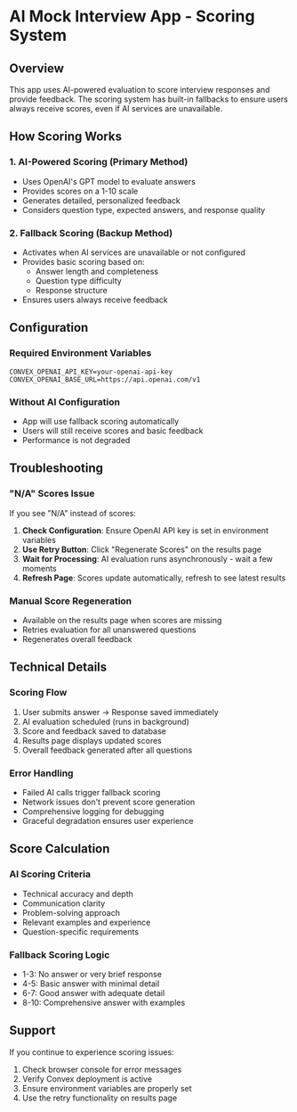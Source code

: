 # AI Mock Interview App - Scoring System

## Overview
This app uses AI-powered evaluation to score interview responses and provide feedback. The scoring system has built-in fallbacks to ensure users always receive scores, even if AI services are unavailable.

## How Scoring Works

### 1. AI-Powered Scoring (Primary Method)
- Uses OpenAI's GPT model to evaluate answers
- Provides scores on a 1-10 scale
- Generates detailed, personalized feedback
- Considers question type, expected answers, and response quality

### 2. Fallback Scoring (Backup Method)
- Activates when AI services are unavailable or not configured
- Provides basic scoring based on:
  - Answer length and completeness
  - Question type difficulty
  - Response structure
- Ensures users always receive feedback

## Configuration

### Required Environment Variables
```
CONVEX_OPENAI_API_KEY=your-openai-api-key
CONVEX_OPENAI_BASE_URL=https://api.openai.com/v1
```

### Without AI Configuration
- App will use fallback scoring automatically
- Users will still receive scores and basic feedback
- Performance is not degraded

## Troubleshooting

### "N/A" Scores Issue
If you see "N/A" instead of scores:

1. **Check Configuration**: Ensure OpenAI API key is set in environment variables
2. **Use Retry Button**: Click "Regenerate Scores" on the results page
3. **Wait for Processing**: AI evaluation runs asynchronously - wait a few moments
4. **Refresh Page**: Scores update automatically, refresh to see latest results

### Manual Score Regeneration
- Available on the results page when scores are missing
- Retries evaluation for all unanswered questions
- Regenerates overall feedback

## Technical Details

### Scoring Flow
1. User submits answer → Response saved immediately
2. AI evaluation scheduled (runs in background)
3. Score and feedback saved to database
4. Results page displays updated scores
5. Overall feedback generated after all questions

### Error Handling
- Failed AI calls trigger fallback scoring
- Network issues don't prevent score generation
- Comprehensive logging for debugging
- Graceful degradation ensures user experience

## Score Calculation

### AI Scoring Criteria
- Technical accuracy and depth
- Communication clarity
- Problem-solving approach
- Relevant examples and experience
- Question-specific requirements

### Fallback Scoring Logic
- 1-3: No answer or very brief response
- 4-5: Basic answer with minimal detail
- 6-7: Good answer with adequate detail
- 8-10: Comprehensive answer with examples

## Support
If you continue to experience scoring issues:
1. Check browser console for error messages
2. Verify Convex deployment is active
3. Ensure environment variables are properly set
4. Use the retry functionality on results page
